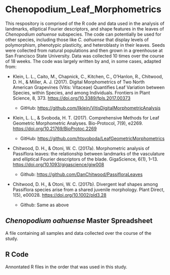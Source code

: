 # Chenopodium_Leaf_Morphometrics #
This respository is comprised of the R code and data used in the analysis of landmarks, elliptical Fourier descriptors, and shape features in the leaves of _Chenopodium oahuense_ subspecies. The code can potentially be used for other species, including those like _C. oahuense_ that display levels of polymorphism, phenotypic plasticity, and heteroblasty in their leaves. Seeds were collected from natural populations and then grown in a greenhouse at San Francisco State University. Data was collected 10 times over the course of 18 weeks. The code was largely written by and, in some cases, adapted from: 

* Klein, L. L., Caito, M., Chapnick, C., Kitchen, C., O’Hanlon, R., Chitwood, D. H., & Miller, A. J. (2017). Digital Morphometrics of Two North American Grapevines (Vitis: Vitaceae) Quantifies Leaf Variation between Species, within Species, and among Individuals. Frontiers in Plant Science, 8, 373. <https://doi.org/10.3389/fpls.2017.00373>
  * GitHub: <https://github.com/llklein/VitisDigitalMorphometricAnalysis>

* Klein, L. L., & Svoboda, H. T. (2017). Comprehensive Methods for Leaf Geometric Morphometric Analyses. Bio-Protocol, 7(9), e2269. <https://doi.org/10.21769/BioProtoc.2269>
  * GitHub: <https://github.com/htsvoboda/LeafGeometricMorphometrics>

* Chitwood, D. H., & Otoni, W. C. (2017a). Morphometric analysis of Passiflora leaves: the relationship between landmarks of the vasculature and elliptical Fourier descriptors of the blade. GigaScience, 6(1), 1–13. <https://doi.org/10.1093/gigascience/giw008>
  * Github: <https://github.com/DanChitwood/PassifloraLeaves>

* Chitwood, D. H., & Otoni, W. C. (2017b). Divergent leaf shapes among Passiflora species arise from a shared juvenile morphology. Plant Direct, 1(5), e00028. <https://doi.org/10.1002/pld3.28>
  * Github: Same as above

## _Chenopodium oahuense_ Master Spreadsheet ##
A file containing all samples and data collected over the course of the study. 

## R Code ##
Annontated R files in the order that was used in this study.
